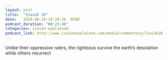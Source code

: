 ```yaml
---
layout: post
title:  "Isaiah 26"
date:   2020-06-28-10:20:26 -0500
podcast_duration: "00:21:40"
categories: isaiah-explained
podcast_link: http://www.isaiahexplained.com/media/commentary/Isaiah26.mp3
---
```

Unlike their oppressive rulers, the righteous survive the earth’s desolation while others resurrect
